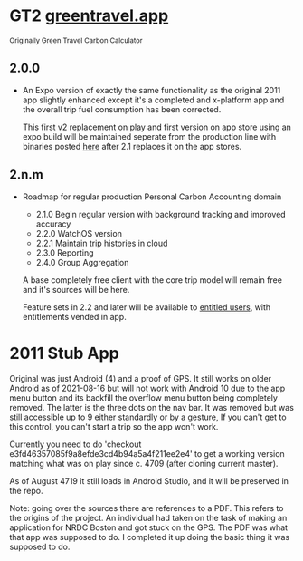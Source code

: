 # GT2 [greentravel.app](https://greentravel.app)
<span style="font-size: 12px">Originally Green Travel Carbon Calculator</span>

## 2.0.0
   
- An Expo version of exactly the same functionality as the original 2011 app slightly enhanced
  except it's a completed and x-platform app and the overall trip fuel consumption has been corrected.

  This first v2 replacement on play and first version on app store using an expo build will be maintained
  seperate from the production line with binaries posted [here](https://sameboat.live/sb-app) after
  2.1 replaces it on the app stores.

## 2.n.m

- Roadmap for regular production Personal Carbon Accounting domain

  - 2.1.0 Begin regular version with background tracking and improved accuracy
  - 2.2.0 WatchOS version
  - 2.2.1 Maintain trip histories in cloud
  - 2.3.0 Reporting
  - 2.4.0 Group Aggregation 

  A base completely free client with the core trip model will remain free and it's sources will 
  be here.
 
  Feature sets in 2.2 and later will be available to [entitled users](https://eg.meansofproduction.biz/index.php/AKPERSON), with entitlements vended in app.
   

2011 Stub App
=============

  Original was just Android (4) and a proof of GPS. It still works on older Android as of 2021-08-16 but 
  will not work with Android 10 due to the app menu button and its backfill the overflow menu 
  button being completely removed. The latter is the three  dots on the nav bar. It was
  removed but was still accessible up to 9 either standardly or by a gesture, If you can't get to this
  control, you can't start a trip so the app won't work.
   
  Currently you need to do 'checkout e3fd46357085f9a8efde3cd4b94a5a4f211ee2e4' to get a working version
  matching what was on play since c. 4709 (after cloning current master).

  As of August 4719 it still loads in Android Studio, and it will be preserved in the repo.

  Note: going over the sources there are references to a PDF. This refers to the origins of the project.
  An individual had taken on the task of making an application for NRDC Boston and got stuck on the GPS.
  The PDF was what that app was supposed to do. I completed it up doing the basic thing it was supposed
  to do.
   
